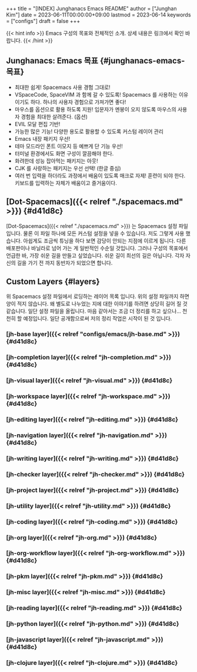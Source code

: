 +++
title = "[INDEX] Junghanacs Emacs README"
author = ["Junghan Kim"]
date = 2023-06-11T00:00:00+09:00
lastmod = 2023-06-14
keywords = ["configs"]
draft = false
+++

{{< hint info >}}
Emacs 구성의 목표와 전체적인 소개. 상세 내용은 링크에서 확인 바랍니다.
{{< /hint >}}

<!--more-->


## Junghanacs: Emacs 목표 {#junghanacs-emacs-목표}

-   최대한 쉽게! Spacemacs 사용 경험 그대로!
-   VSpaceCode, SpaceVIM 과 함께 갈 수 있도록!
    Spacemacs 를 사용하는 이유이기도 하다. 하나의 사용자 경험으로 가져가면 좋다!
-   마우스를 옵션으로 활용 하도록 지원!
    입문자가 멘붕이 오지 않도록 마우스의 사용자 경험을 최대한 살려준다. (옵션)
-   EVIL 모달 편집 기반!
-   가능한 많은 기능!
    다양한 용도로 활용할 수 있도록 커스텀 레이어 관리
-   Emacs 내장 패키지 우선!
-   테마 모드라인 폰트 이모지 등 예쁘게 단 기능 우선!
-   터미널 환경에서도 화면 구성이 깔끔해야 한다.
-   화려한데 성능 잡아먹는 패키지는 아웃!
-   CJK 를 사랑하는 패키지는 우선 선택! (한글 중심)
-   여러 번 입력을 하더라도 과정에서 배움이 있도록 매크로 자제!
    훈련이 되야 한다. 키보드를 입력하는 자체가 배움이고 즐거움이다.


## [Dot-Spacemacs]({{< relref "./spacemacs.md" >}}) {#d41d8c}

[Dot-Spacemacs]({{< relref "./spacemacs.md" >}}) 는 Spacemacs 설정 파일
입니다. 물론 이 파일 하나에 모든 커스텀 설정을 넣을 수 있습니다. 저도 그렇게
사용 했습니다. 아쉽게도 조금씩 튜닝을 하다 보면 감당이 안되는 지점에 이르게
됩니다. 다른 배포판이나 바닐라로 넘어 가는 게 일반적인 수순일 것입니다. 그러나
구성의 목표에서 언급한 바, 가장 쉬운 길을 만들고 싶었습니다. 쉬운 길이 최선의
길은 아닙니다. 각자 자신의 길을 가기 전 까지 동반자가 되었으면 합니다.


## <span class="underline">Custom</span> Layers {#layers}

위 Spacemacs 설정 파일에서 로딩하는 레이어 목록 입니다. 위의 설정 파일까지 하면
양이 적지 않습니다. 왜 별도로 나누었는 지에 대한 이야기를 하려면 상당히 길어 질
것 같습니다. 일단 설정 파일을 올립니다. 마음 같아서는 조금 더 정리를 하고
싶으나... 천천히 할 예정입니다. 일단 공개함으로써 저의 정리 작업은 시작이 된 것
입니다.


### [jh-base layer]({{< relref "configs/emacs/jh-base.md" >}}) {#d41d8c}


### [jh-completion layer]({{< relref "jh-completion.md" >}}) {#d41d8c}


### [jh-visual layer]({{< relref "jh-visual.md" >}}) {#d41d8c}


### [jh-workspace layer]({{< relref "jh-workspace.md" >}}) {#d41d8c}


### [jh-editing layer]({{< relref "jh-editing.md" >}}) {#d41d8c}


### [jh-navigation layer]({{< relref "jh-navigation.md" >}}) {#d41d8c}


### [jh-writing layer]({{< relref "jh-writing.md" >}}) {#d41d8c}


### [jh-checker layer]({{< relref "jh-checker.md" >}}) {#d41d8c}


### [jh-project layer]({{< relref "jh-project.md" >}}) {#d41d8c}


### [jh-utility layer]({{< relref "jh-utility.md" >}}) {#d41d8c}


### [jh-coding layer]({{< relref "jh-coding.md" >}}) {#d41d8c}


### [jh-org layer]({{< relref "jh-org.md" >}}) {#d41d8c}


### [jh-org-workflow layer]({{< relref "jh-org-workflow.md" >}}) {#d41d8c}


### [jh-pkm layer]({{< relref "jh-pkm.md" >}}) {#d41d8c}


### [jh-misc layer]({{< relref "jh-misc.md" >}}) {#d41d8c}


### [jh-reading layer]({{< relref "jh-reading.md" >}}) {#d41d8c}


### [jh-python layer]({{< relref "jh-python.md" >}}) {#d41d8c}


### [jh-javascript layer]({{< relref "jh-javascript.md" >}}) {#d41d8c}


### [jh-clojure layer]({{< relref "jh-clojure.md" >}}) {#d41d8c}
